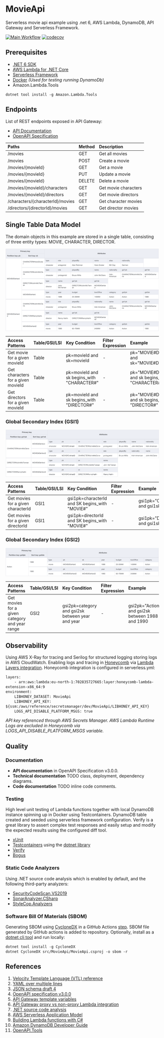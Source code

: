 # MovieApi

Serverless movie api example using .net 6, AWS Lambda, DynamoDB, API Gateway and Serverless Framework.

[![Main Workflow](https://github.com/markuslindberg/serverless-movie-api-example/actions/workflows/main.yml/badge.svg)](https://github.com/markuslindberg/serverless-movie-api-example/actions/workflows/main.yml)
[![codecov](https://codecov.io/gh/markuslindberg/serverless-movie-api-example/branch/main/graph/badge.svg?token=S2668W2KIO)](https://codecov.io/gh/markuslindberg/serverless-movie-api-example)

## Prerequisites

* [.NET 6 SDK](https://dotnet.microsoft.com/en-us/download)
* [AWS Lambda for .NET Core](https://github.com/aws/aws-lambda-dotnet)
* [Serverless Framework](https://www.serverless.com/)
* [Docker](https://www.docker.com/products/docker-desktop/) _(Used for testing running DynamoDb)_
* Amazon.Lambda.Tools

```
dotnet tool install -g Amazon.Lambda.Tools
```

## Endpoints

List of REST endpoints exposed in API Gateway:

* [API Documentation](https://bump.sh/markuslindberg/doc/movieapi)
* [OpenAPI Specification](src/MovieApi/Schemas/openapi.yaml)

| Paths | Method | Description|
| :---  | :---   | :---       |
|/movies|GET|Get all movies|
|/movies|POST|Create a movie|
|/movies/{movieId}|GET|Get a movie|
|/movies/{movieId}|PUT|Update a movie|
|/movies/{movieId}|DELETE|Delete a movie|
|/movies/{movieId}/characters|GET|Get movie characters|
|/movies/{movieId}/directors|GET|Get movie directors|
|/characters/{characterId}/movies|GET|Get character movies|
|/directors/{directorId}/movies|GET|Get director movies|

## Single Table Data Model

The domain objects in this example are stored in a single table, consisting of three entity types: MOVIE, CHARACTER, DIRECTOR.

![Single Table](images/MoviesTable.png)

| Access Patterns |Table/GSI/LSI|Key Condition|Filter Expression| Example|
| :---        | :---         | :---     | :---    |:---|
|Get movie for a given movieId|Table|pk=movieId and sk=movieId|-|pk="MOVIE#DieHard" and sk="MOVIE#DieHard"|
|Get characters for a given movieId|Table|pk=movieId and sk begins_with "CHARACTER#"|-|pk="MOVIE#DieHard" and sk begins_with "CHARACTER#"|
|Get directors for a given movieId|Table|pk=movieId and sk begins_with "DIRECTOR#"|-|pk="MOVIE#DieHard" and sk begins_with "DIRECTOR#"|

### Global Secondary Index (GSI1)

![GSI1](images/MoviesTableGSI1.png)

| Access Patterns |Table/GSI/LSI|Key Condition|Filter Expression| Example|
| :---        | :---         | :---     | :---    |:---|
|Get movies for a given characterId|GSI1|gsi1pk=characterId and SK begins_with "MOVIE#"|-|gsi1pk="CHARACTER#JohnMcClane" and gsi1sk begins_with "MOVIE#"|
|Get movies for a given directorId|GSI1|gsi1pk=directorId and SK begins_with "MOVIE#"|-|gsi1pk="DIRECTOR#JohnMcTiernan" and gsi1sk begins_with "MOVIE#"|

### Global Secondary Index (GSI2)

![GSI2](images/MoviesTableGSI2.png)

| Access Patterns |Table/GSI/LSI|Key Condition|Filter Expression| Example|
| :---        | :---         | :---     | :---    |:---|
|Get movies for a given category and year range|GSI2|gsi2pk=category and gsi2sk between year and year|-|gsi2pk="Action" and gsi2sk between 1988 and 1990|

## Observability
Using AWS X-Ray for tracing and Serilog for structured logging storing logs in AWS CloudWatch. 
Enabling logs and tracing in [Honeycomb](https://www.honeycomb.io/) via [Lambda Layers integration](https://docs.honeycomb.io/getting-data-in/integrations/aws/aws-lambda/). Honeycomb integration is configured in serverless.yml:

```
layers:
    - arn:aws:lambda:eu-north-1:702835727665:layer:honeycomb-lambda-extension-x86_64:9
environment:
    LIBHONEY_DATASET: MovieApi
    LIBHONEY_API_KEY: ${ssm:/aws/reference/secretsmanager/dev/MovieApi/LIBHONEY_API_KEY}
    LOGS_API_DISABLE_PLATFORM_MSGS: true
```
_API key referenced through AWS Secrets Manager. AWS Lambda Runtime Logs are excluded in Honeycomb via LOGS_API_DISABLE_PLATFORM_MSGS variable._

## Quality 

### Documentation

* **API documentation** in OpenAPI Specification v3.0.0.
* **Technical documentation** TODO class, deployment, dependency diagrams.
* **Code documentation** TODO inline code comments.

### Testing
High level unit testing of Lambda functions together with local DynamoDB instance spinning up in Docker using Testcontainers. DynamoDB table created and seeded using serverless framework configuration. Verify is a great library to assert complex test responses and easily setup and modify the expected results using the configured diff tool.

* [xUnit](https://xunit.net/)
* [Testcontainers](https://www.testcontainers.org/) using the [dotnet library](https://github.com/testcontainers/testcontainers-dotnet)
* [Verify](https://github.com/VerifyTests/Verify)
* [Bogus](https://github.com/bchavez/Bogus)

### Static Code Analyzers
Using .NET source code analysis which is enabled by default, and the following third-party analyzers:

* [SecurityCodeScan.VS2019](https://security-code-scan.github.io/)
* [SonarAnalyzer.CSharp](https://github.com/SonarSource/sonar-dotnet)
* [StyleCop.Analyzers](https://github.com/DotNetAnalyzers/StyleCopAnalyzers)

### Software Bill Of Materials (SBOM)
Generating SBOM using [CycloneDX](https://cyclonedx.org/) in a GitHub Actions [step](https://github.com/marketplace/actions/cyclonedx-net-generate-sbom). SBOM file generated by GitHub actions is added to repository. Optionally, install as a [dotnet cli tool](https://github.com/CycloneDX/cyclonedx-dotnet) and run locally:

```
dotnet tool install -g CycloneDX
dotnet CycloneDX src/MovieApi/MovieApi.csproj -o sbom -r
```

## References
1. [Velocity Template Language (VTL) reference](https://velocity.apache.org/engine/devel/vtl-reference.html)
2. [YAML over multiple lines](https://stackoverflow.com/questions/3790454/how-do-i-break-a-string-in-yaml-over-multiple-lines)
3. [JSON schema draft 4](https://datatracker.ietf.org/doc/html/draft-zyp-json-schema-04)
4. [OpenAPI specification v3.0.0](https://spec.openapis.org/oas/v3.0.0)
5. [API Gateway template variables](https://docs.aws.amazon.com/apigateway/latest/developerguide/api-gateway-mapping-template-reference.html)
6. [API Gateway proxy vs non-proxy Lambda integration](https://medium.com/@lakshmanLD/lambda-proxy-vs-lambda-integration-in-aws-api-gateway-3a9397af0e6d)
7. [.NET source code analysis](https://docs.microsoft.com/en-us/dotnet/fundamentals/code-analysis/overview)
8. [AWS Serverless Application Model](https://docs.aws.amazon.com/serverless-application-model/latest/developerguide/what-is-sam.html)
9. [Building Lambda functions with C#](https://docs.aws.amazon.com/lambda/latest/dg/lambda-csharp.html)
10. [Amazon DynamoDB Developer Guide](https://docs.aws.amazon.com/amazondynamodb/latest/developerguide/Introduction.html)
11. [OpenAPI.Tools](https://openapi.tools/)